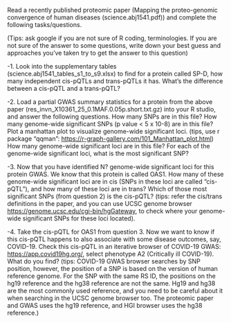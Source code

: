 Read a recently published proteomic paper (Mapping the proteo-genomic convergence of human diseases (science.abj1541.pdf)) and complete the following tasks/questions.

(Tips: ask google if you are not sure of R coding, terminologies. If you are not sure of the answer to some questions, write down your best guess and approaches you’ve taken try to get the answer to this question)

-1. Look into the supplementary tables (science.abj1541_tables_s1_to_s9.xlsx) to find for a protein called SP-D, how many independent cis-pQTLs and trans-pQTLs it has. What’s the difference between a cis-pQTL and a trans-pQTL?

-2. Load a partial GWAS summary statistics for a protein from the above paper (res_invn_X10361_25_0.1MAF.0.05p.short.txt.gz) into your R studio, and answer the following questions.
How many SNPs are in this file?
How many genome-wide significant SNPs (p value < 5 x 10-8) are in this file?
Plot a manhattan plot to visualize genome-wide significant loci. (tips, use r package “qqman”: https://r-graph-gallery.com/101_Manhattan_plot.html) How many genome-wide significant loci are in this file? For each of the genome-wide significant loci, what is the most significant SNP?

-3. Now that you have identified N? genome-wide significant loci for this protein GWAS. We know that this protein is called OAS1. How many of these genome-wide significant loci are in cis (SNPs in these loci are called “cis-pQTL”), and how many of these loci are in trans? Which of those most significant SNPs (from question 2) is the cis-pQTL?
(tips: refer the cis/trans definitions in the paper, and you can use UCSC genome browser https://genome.ucsc.edu/cgi-bin/hgGateway, to check where your genome-wide significant SNPs for these loci located).

-4. Take the cis-pQTL for OAS1 from question 3. Now we want to know if this cis-pQTL happens to also associate with some disease outcomes, say, COVID-19. Check this cis-pQTL in an iterative browser of COVID-19 GWAS: https://app.covid19hg.org/, select phenotype A2 (Critically ill COVID-19). What do you find?
(tips: COVID-19 GWAS browser searches by SNP position, however, the position of a SNP is based on the version of human reference genome. For the SNP with the same RS ID, the positions on the hg19 reference and the hg38 reference are not the same. Hg19 and hg38 are the most commonly used reference, and you need to be careful about it when searching in the UCSC genome browser too.
The proteomic paper and GWAS uses the hg19 reference, and HGI browser uses the hg38 reference.)
